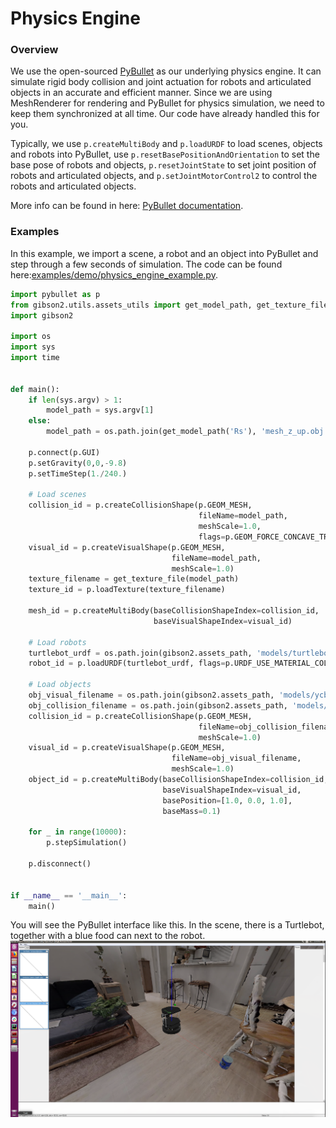 # Physics Engine

### Overview
We use the open-sourced [PyBullet](http://www.pybullet.org/) as our underlying physics engine. It can simulate rigid body collision and joint actuation for robots and articulated objects in an accurate and efficient manner. Since we are using MeshRenderer for rendering and PyBullet for physics simulation, we need to keep them synchronized at all time. Our code have already handled this for you.

Typically, we use `p.createMultiBody` and `p.loadURDF` to load scenes, objects and robots into PyBullet, use `p.resetBasePositionAndOrientation` to set the base pose of robots and objects, `p.resetJointState` to set joint position of robots and articulated objects, and `p.setJointMotorControl2` to control the robots and articulated objects.

More info can be found in here: [PyBullet documentation](https://docs.google.com/document/d/10sXEhzFRSnvFcl3XxNGhnD4N2SedqwdAvK3dsihxVUA).

### Examples
In this example, we import a scene, a robot and an object into PyBullet and step through a few seconds of simulation. The code can be found here:[examples/demo/physics_engine_example.py](https://github.com/StanfordVL/iGibson/blob/master/examples/demo/physics_engine_example.py).

```python
import pybullet as p
from gibson2.utils.assets_utils import get_model_path, get_texture_file
import gibson2

import os
import sys
import time


def main():
    if len(sys.argv) > 1:
        model_path = sys.argv[1]
    else:
        model_path = os.path.join(get_model_path('Rs'), 'mesh_z_up.obj')

    p.connect(p.GUI)
    p.setGravity(0,0,-9.8)
    p.setTimeStep(1./240.)

    # Load scenes
    collision_id = p.createCollisionShape(p.GEOM_MESH,
                                          fileName=model_path,
                                          meshScale=1.0,
                                          flags=p.GEOM_FORCE_CONCAVE_TRIMESH)
    visual_id = p.createVisualShape(p.GEOM_MESH,
                                    fileName=model_path,
                                    meshScale=1.0)
    texture_filename = get_texture_file(model_path)
    texture_id = p.loadTexture(texture_filename)

    mesh_id = p.createMultiBody(baseCollisionShapeIndex=collision_id,
                                baseVisualShapeIndex=visual_id)

    # Load robots
    turtlebot_urdf = os.path.join(gibson2.assets_path, 'models/turtlebot/turtlebot.urdf')
    robot_id = p.loadURDF(turtlebot_urdf, flags=p.URDF_USE_MATERIAL_COLORS_FROM_MTL)

    # Load objects
    obj_visual_filename = os.path.join(gibson2.assets_path, 'models/ycb/002_master_chef_can/textured_simple.obj')
    obj_collision_filename = os.path.join(gibson2.assets_path, 'models/ycb/002_master_chef_can/textured_simple_vhacd.obj')
    collision_id = p.createCollisionShape(p.GEOM_MESH,
                                          fileName=obj_collision_filename,
                                          meshScale=1.0)
    visual_id = p.createVisualShape(p.GEOM_MESH,
                                    fileName=obj_visual_filename,
                                    meshScale=1.0)
    object_id = p.createMultiBody(baseCollisionShapeIndex=collision_id,
                                  baseVisualShapeIndex=visual_id,
                                  basePosition=[1.0, 0.0, 1.0],
                                  baseMass=0.1)

    for _ in range(10000):
        p.stepSimulation()

    p.disconnect()


if __name__ == '__main__':
    main()
```

You will see the PyBullet interface like this. In the scene, there is a Turtlebot, together with a blue food can next to the robot.
![physics_engine.png](images/physics_engine.png)

